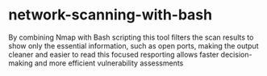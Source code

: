 # network-scanning-with-bash
By combining Nmap with Bash scripting this tool filters the scan results to show only the essential information, such as open ports, making  the output cleaner and easier to read this focused resporting allows faster decision-making and more efficient vulnerability assessments
